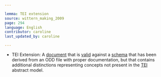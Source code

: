 ```yaml
---

lemma: TEI extension
source: wittern_making_2009
page: 294
language: English
contributor: caroline
last_updated_by: caroline

---
```


- TEI Extension: A [document](document.html) that is [valid](XMLValid.html) against a [schema](schema.html) that has been derived from an ODD file with proper documentation, but that contains additional distinctions representing concepts not present in the [TEI](TEI.html) abstract model.
